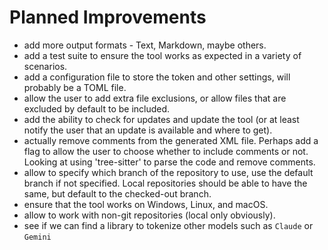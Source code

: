# Planned Improvements

- add more output formats - Text, Markdown, maybe others.
- add a test suite to ensure the tool works as expected in a variety of
  scenarios.
- add a configuration file to store the token and other settings, will probably
  be a TOML file.
- allow the user to add extra file exclusions, or allow files that are excluded
  by default to be included.
- add the ability to check for updates and update the tool (or at least notify
  the user that an update is available and where to get).
- actually remove comments from the generated XML file. Perhaps add a flag to
  allow the user to choose whether to include comments or not. Looking at using
  'tree-sitter' to parse the code and remove comments.
- allow to specify which branch of the repository to use, use the default
  branch if not specified. Local repositories should be able to have the same,
  but default to the checked-out branch.
- ensure that the tool works on Windows, Linux, and macOS.
- allow to work with non-git repositories (local only obviously).
- see if we can find a library to tokenize other models such as `Claude` or
  `Gemini`
